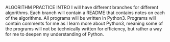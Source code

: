 ALGORITHM PRACTICE INTRO
I will have different branches for different algorithms.
Each branch will contain a README that contains notes on each of the algorithms.
All programs will be written in Python3.
Programs will contain comments for me as I learn more about Python3, meaning some of the programs will not be technically written for efficiency, but rather a way for me to deepen my understanding of Python.

